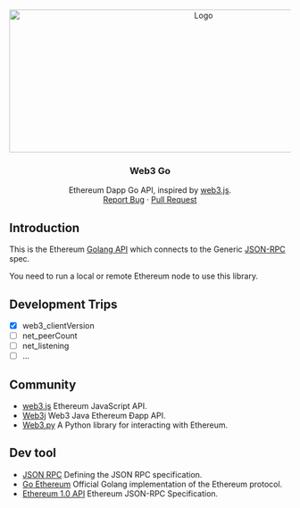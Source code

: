 <!-- PROJECT LOGO -->
<br />
<p align="center">
  <a href="https://github.com/kylesliu/web3.go">
    <img src="https://s.gin.sh/blog/blockchain/eth_hero.png" alt="Logo" width="680" height="256">
  </a>

  <h3 align="center">Web3 Go</h3>

  <p align="center">
    Ethereum Dapp Go API, inspired by 
    <a href="https://github.com/ChainSafe/web3.js">web3.js</a>.
    <br />
    <a href="https://github.com/kylesliu/awesome-golang-algorithm/issues">Report Bug</a>
    ·
    <a href="https://github.com/kylesliu/awesome-golang-algorithm/pulls">Pull Request</a>
  </p>
</p>

## Introduction

This is the Ethereum [Golang API](https://github.com/kylesliu/web3.go) which connects to the Generic [JSON-RPC](https://github.com/ethereum/wiki/wiki/JSON-RPC) spec.

You need to run a local or remote Ethereum node to use this library.

## Development Trips

- [x] web3_clientVersion
- [ ] net_peerCount
- [ ] net_listening
- [ ] ...

## Community

- [web3.js](https://github.com/ChainSafe/web3.js) Ethereum JavaScript API.
- [Web3j](https://github.com/web3j/web3j) Web3 Java Ethereum Ðapp API.
- [Web3.py](https://github.com/ethereum/web3.py) A Python library for interacting with Ethereum.

## Dev tool

- [JSON RPC](https://www.jsonrpc.org/specification) Defining the JSON RPC specification.
- [Go Ethereum](https://github.com/ethereum/go-ethereum) Official Golang implementation of the Ethereum protocol.
- [Ethereum 1.0 API](https://github.com/ethereum/eth1.0-apis) Ethereum JSON-RPC Specification.
